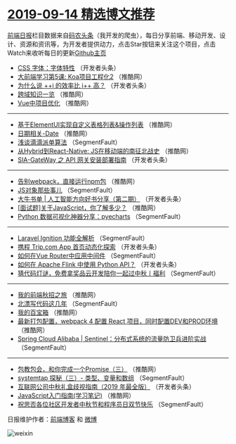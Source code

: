 # [2019-09-14 精选博文推荐](http://hao.caibaojian.com/date/2019/09/14)

[前端日报](http://caibaojian.com/c/news)栏目数据来自[码农头条](http://hao.caibaojian.com/)（我开发的爬虫），每日分享前端、移动开发、设计、资源和资讯等，为开发者提供动力，点击Star按钮来关注这个项目，点击Watch来收听每日的更新[Github主页](https://github.com/kujian/frontendDaily)
* [CSS 字体：字体特性](http://hao.caibaojian.com/124883.html) （开发者头条）
* [大前端学习第5课: Koa项目工程化2](http://hao.caibaojian.com/124898.html) （推酷网）
* [为什么说 ++i 的效率比 i++ 高？](http://hao.caibaojian.com/124886.html) （开发者头条）
* [跨域知识一览](http://hao.caibaojian.com/124901.html) （推酷网）
* [Vue中项目优化](http://hao.caibaojian.com/124892.html) （推酷网）

***
* [基于ElementUI实现自定义表格列表&amp;操作列表](http://hao.caibaojian.com/124903.html) （推酷网）
* [日期相关-Date](http://hao.caibaojian.com/124893.html) （推酷网）
* [浅谈滴滴派单算法](http://hao.caibaojian.com/124870.html) （SegmentFault）
* [从Hybrid到React-Native: JS在移动端的南征北战史](http://hao.caibaojian.com/124904.html) （推酷网）
* [SIA-GateWay 之 API 网关安装部署指南](http://hao.caibaojian.com/124881.html) （开发者头条）

***
* [告别webpack，直接运行npm包](http://hao.caibaojian.com/124894.html) （推酷网）
* [JS对象那些事儿](http://hao.caibaojian.com/124871.html) （SegmentFault）
* [大牛书单 | 人工智能方向好书分享（第二期）](http://hao.caibaojian.com/124882.html) （开发者头条）
* [[面试题]关于JavaScript，你了解多少？](http://hao.caibaojian.com/124895.html) （推酷网）
* [Python 数据可视化神器分享：pyecharts](http://hao.caibaojian.com/124872.html) （SegmentFault）

***
* [Laravel Ignition 功能全解析](http://hao.caibaojian.com/124873.html) （SegmentFault）
* [携程 Trip.com App 首页动态化探索](http://hao.caibaojian.com/124884.html) （开发者头条）
* [如何在Vue Router中应用中间件](http://hao.caibaojian.com/124874.html) （SegmentFault）
* [如何在 Apache Flink 中使用 Python API？](http://hao.caibaojian.com/124885.html) （开发者头条）
* [猜代码灯谜，免费拿奖品云开发陪你一起过中秋丨福利](http://hao.caibaojian.com/124875.html) （SegmentFault）

***
* [我的前端秋招之旅](http://hao.caibaojian.com/124899.html) （推酷网）
* [北漂写代码这几年](http://hao.caibaojian.com/124876.html) （SegmentFault）
* [我的百宝箱](http://hao.caibaojian.com/124889.html) （推酷网）
* [最新打包配置，webpack 4 配置 React 项目，同时配置DEV和PROD环境](http://hao.caibaojian.com/124900.html) （推酷网）
* [Spring Cloud Alibaba | Sentinel：分布式系统的流量防卫兵进阶实战](http://hao.caibaojian.com/124877.html) （SegmentFault）

***
* [包教包会，和你完成一个Promise（三）](http://hao.caibaojian.com/124890.html) （推酷网）
* [systemtap 探秘（三）- 类型、变量和数组](http://hao.caibaojian.com/124867.html) （SegmentFault）
* [互联网公司中秋礼盒歧视指南（2019 年最全版）](http://hao.caibaojian.com/124878.html) （开发者头条）
* [JavaScript入门指南(学习笔记)](http://hao.caibaojian.com/124891.html) （推酷网）
* [祝思否各位社区开发者中秋节和程序员日双节快乐](http://hao.caibaojian.com/124869.html) （SegmentFault）

日报维护作者：[前端博客](http://caibaojian.com/) 和 [微博](http://caibaojian.com/go/weibo)

![weixin](https://user-images.githubusercontent.com/3055447/38468989-651132ac-3b80-11e8-8e6b-15122322a9d7.png)